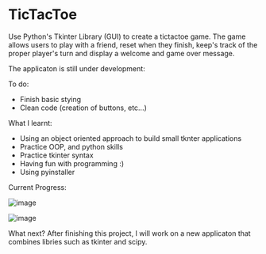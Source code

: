 # TicTacToe

Use Python's Tkinter Library (GUI) to create a tictactoe game. The game allows users to play with a friend, reset when they finish, 
keep's track of the proper player's turn and display a welcome and game over message.

The applicaton is still under development:

To do:
- Finish basic stying
- Clean code (creation of buttons, etc...)

What I learnt:

- Using an object oriented approach to build small tknter applications
- Practice OOP, and python skills
- Practice tkinter syntax
- Having fun with programming :)
- Using pyinstaller

Current Progress:


![image](https://user-images.githubusercontent.com/83047251/161410133-f75a1724-8726-486e-af97-0d1ce2f48836.png)

![image](https://user-images.githubusercontent.com/83047251/161410127-8a219541-97f6-4b58-af7d-6a88d9ff58e1.png)

What next?
  After finishing this project, I will work on a new applicaton that combines libries such as tkinter and scipy.
